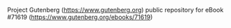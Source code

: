 Project Gutenberg (https://www.gutenberg.org) public repository
for eBook #71619 (https://www.gutenberg.org/ebooks/71619)
